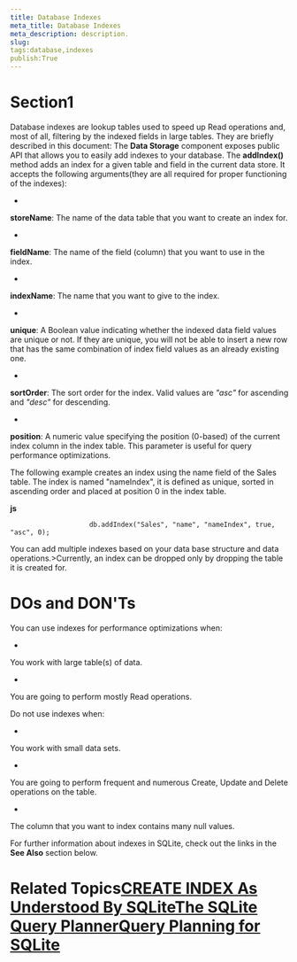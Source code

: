 ```yaml
---
title: Database Indexes
meta_title: Database Indexes
meta_description: description.
slug: 
tags:database,indexes
publish:True
---
```



# Section1

Database indexes are lookup tables used to speed up Read operations and, most of all, filtering by the indexed fields in large tables.
					They are briefly described in this document: [](http://www.tutorialspoint.com/sqlite/pdf/sqlite_indexes.pdf)
					The __Data Storage__ component exposes public API that allows you to easily add indexes to your database. The
					__addIndex()__ method adds an index for a given table and field in the current data store. It accepts the
					following arguments(they are all required for proper functioning of the indexes):
				

* 

__storeName__: The name of the data table that you want to create an index for.
						

* 

__fieldName__: The name of the field (column) that you want to use in the index.
						

* 

__indexName__: The name that you want to give to the index.
						

* 

__unique__: A Boolean value indicating whether the indexed data field values are unique or not. If they are
							unique, you will not be able to insert a new row that has the same combination of index field values as an already existing one.
						

* 

__sortOrder__: The sort order for the index. Valid values are *"asc"* for
							ascending and *"desc"* for descending.
						

* 

__position__: A numeric value specifying the position (0-based) of the current index column in the index table. This
							parameter is useful for query performance optimizations.
						

The following example creates an index using the name field of the Sales table. The index is named "nameIndex", it is defined as
					unique, sorted in ascending order and placed at position 0 in the index table.
				


 __js__
    


						db.addIndex("Sales", "name", "nameIndex", true, "asc", 0);



You can add multiple indexes based on your data base structure and data operations.>Currently, an index can be dropped only by dropping the table it is created for.

# DOs and DON'Ts

You can use indexes for performance optimizations when:

* 

You work with large table(s) of data.

* 

You are going to perform mostly Read operations.

Do not use indexes when:

* 

You work with small data sets.

* 

You are going to perform frequent and numerous Create, Update and Delete operations on the table.

* 

The column that you want to index contains many null values.

For further information about indexes in SQLite, check out the links in the __See Also__ section below.
				

# Related Topics[CREATE INDEX As Understood By SQLite](http://www.sqlite.org/lang_createindex.html)[The SQLite Query Planner](http://www.sqlite.org/optoverview.html)[Query Planning for SQLite](http://www.sqlite.org/queryplanner.html)
